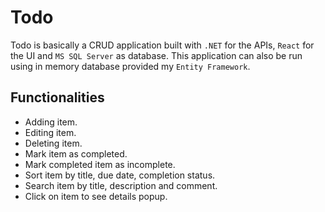 # Todo

Todo is basically a CRUD application built with `.NET` for the APIs, `React` for the UI and `MS SQL Server` as database. This application can also be run using in memory database provided my `Entity Framework`.

## Functionalities

-  Adding item.
-  Editing item.
-  Deleting item.
-  Mark item as completed.
-  Mark completed item as incomplete.
-  Sort item by title, due date, completion status.
-  Search item by title, description and comment.
-  Click on item to see details popup.
